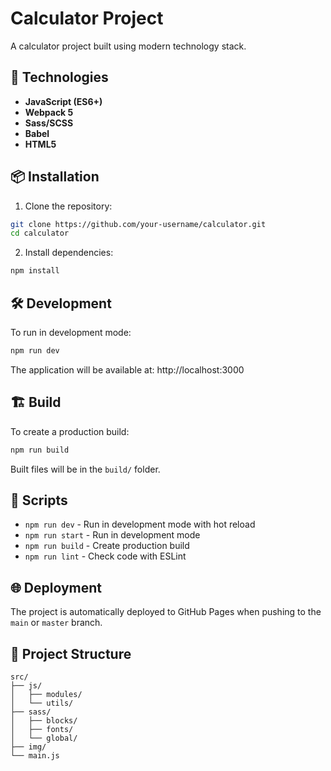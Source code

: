 # Calculator Project

A calculator project built using modern technology stack.

## 🚀 Technologies

- **JavaScript (ES6+)**
- **Webpack 5**
- **Sass/SCSS**
- **Babel**
- **HTML5**

## 📦 Installation

1. Clone the repository:
```bash
git clone https://github.com/your-username/calculator.git
cd calculator
```

2. Install dependencies:
```bash
npm install
```

## 🛠️ Development

To run in development mode:
```bash
npm run dev
```

The application will be available at: http://localhost:3000

## 🏗️ Build

To create a production build:
```bash
npm run build
```

Built files will be in the `build/` folder.

## 📝 Scripts

- `npm run dev` - Run in development mode with hot reload
- `npm run start` - Run in development mode
- `npm run build` - Create production build
- `npm run lint` - Check code with ESLint

## 🌐 Deployment

The project is automatically deployed to GitHub Pages when pushing to the `main` or `master` branch.

## 📁 Project Structure

```
src/
├── js/
│   ├── modules/
│   └── utils/
├── sass/
│   ├── blocks/
│   ├── fonts/
│   └── global/
├── img/
└── main.js
```
